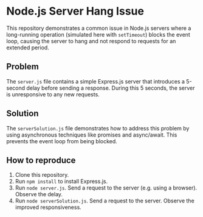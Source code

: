 # Node.js Server Hang Issue

This repository demonstrates a common issue in Node.js servers where a long-running operation (simulated here with `setTimeout`) blocks the event loop, causing the server to hang and not respond to requests for an extended period.

## Problem

The `server.js` file contains a simple Express.js server that introduces a 5-second delay before sending a response.  During this 5 seconds, the server is unresponsive to any new requests.

## Solution

The `serverSolution.js` file demonstrates how to address this problem by using asynchronous techniques like promises and async/await. This prevents the event loop from being blocked.

## How to reproduce

1. Clone this repository.
2. Run `npm install` to install Express.js.
3. Run `node server.js`. Send a request to the server (e.g. using a browser). Observe the delay.
4. Run `node serverSolution.js`. Send a request to the server. Observe the improved responsiveness.